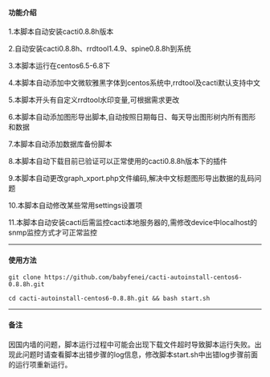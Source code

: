 
#### 功能介绍
1.本脚本自动安装cacti0.8.8h版本

2.自动安装cacti0.8.8h、rrdtool1.4.9、spine0.8.8h到系统

3.本脚本运行在centos6.5-6.8下

4.本脚本自动添加中文微软雅黑字体到centos系统中,rrdtool及cacti默认支持中文

5.本脚本开头有自定义rrdtool水印变量,可根据需求更改

6.本脚本自动添加图形导出脚本,自动按照日期每日、每天导出图形树内所有图形和数据

7.本脚本自动添加数据库备份脚本

8.本脚本自动下载目前已验证可以正常使用的cacti0.8.8h版本下的插件

9.本脚本自动更改graph_xport.php文件编码,解决中文标题图形导出数据的乱码问题

10.本脚本自动修改某些常用settings设置项

11.本脚本自动安装cacti后需监控cacti本地服务器的,需修改device中localhost的snmp监控方式才可正常监控
 
---

#### 使用方法

```git clone https://github.com/babyfenei/cacti-autoinstall-centos6-0.8.8h.git```
 
```cd cacti-autoinstall-centos6-0.8.8h.git && bash start.sh```

---
 
#### 备注
因国内墙的问题，脚本运行过程中可能会出现下载文件超时导致脚本运行失败。出现此问题时请查看脚本出错步骤的log信息，修改脚本start.sh中出错log步骤前面的运行项重新运行。

